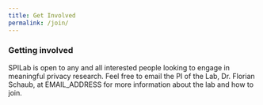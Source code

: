 ```yaml
---
title: Get Involved
permalink: /join/
---
```


### Getting involved

SPILab is open to any and all interested people looking to engage in meaningful privacy research. Feel free to email the PI of the Lab, Dr. Florian Schaub, at EMAIL_ADDRESS for more information about the lab and how to join.
